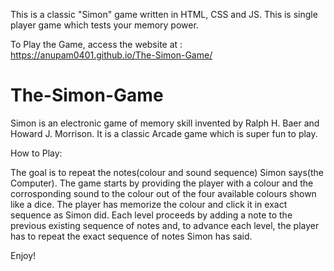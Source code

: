 This is a classic "Simon" game written in HTML, CSS and JS.
This is single player game which tests your memory power.

To Play the Game, access the website at : https://anupam0401.github.io/The-Simon-Game/

# The-Simon-Game
Simon is an electronic game of memory skill invented by Ralph H. Baer and Howard J. Morrison.
It is a classic Arcade game which is super fun to play.


How to Play: 

The goal is to repeat the notes(colour and sound sequence) Simon says(the Computer).
The game starts by providing the player with a colour and the corrosponding sound to the colour out of the four available colours shown like a dice.
The player has memorize the colour and click it in exact sequence as Simon did.
Each level proceeds by adding a note to the previous existing sequence of notes and,
to advance each level, the player has to repeat the exact sequence of notes Simon has said.

Enjoy!
